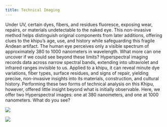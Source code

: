 ```yaml
---
title: Technical Imaging
---
```


Under UV, certain dyes, fibers, and residues fluoresce, exposing wear, repairs, or materials undetectable to the naked eye. This non-invasive method helps distinguish original components from later additions, offering clues to the khipu’s age, use, and history while safeguarding this fragile Andean artifact. The human eye perceives only a visible spectrum of approximately 380 to 1000 nanometers in wavelength. What more can one uncover if we could see beyond these limits? Hyperspectral imaging records data across narrow spectral bands, extending into ultraviolet and infrared ranges invisible to us. Applied to a khipu, it can reveal minute dye variations, fiber types, surface residues, and signs of repair, yielding precise, non-invasive insights into its materials, construction, and cultural history. Performing these two forms of technical analysis on this Khipu, however, offered little insight beyond what is initially observable. Here, we offer two Hyperspectral images: one at 380 nanometers, and one at 1000 nanometers. What do you see?

![](https://mirl-ucsb.github.io/khipu/components/images/objects/image13.jpg)

![](https://mirl-ucsb.github.io/khipu/components/images/objects/image14.jpg)